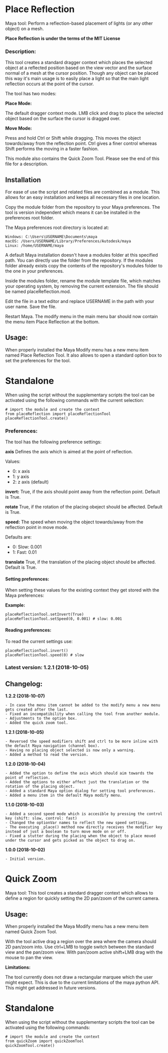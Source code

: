 # Place Reflection
Maya tool: Perform a reflection-based placement of lights (or any other object) on a mesh.

**Place Reflection is under the terms of the MIT License**

### Description:

This tool creates a standard dragger context which places the selected object at a reflected position based on the view vector and the surface normal of a mesh at the cursor position. Though any object can be placed this way it's main usage is to easily place a light so that the main light reflection occurs at the point of the cursor.

The tool has two modes:

**Place Mode:**

The default dragger context mode. LMB click and drag to place the selected object based on the surface the cursor is dragged over.


**Move Mode:**

Press and hold Ctrl or Shift while dragging. This moves the object towards/away from the reflection point. Ctrl gives a finer control whereas Shift performs the moving in a faster fashion.

This module also contains the Quick Zoom Tool. Please see the end of this file for a description.

## Installation

For ease of use the script and related files are combined as a module. This allows for an easy installation and keeps all necessary files in one location.

Copy the module folder from the repository to your Maya preferences. The tool is version independent which means it can be installed in the preferences root folder.

The Maya preferences root directory is located at:

    Windows: C:\Users\USERNAME\Documents\maya
    macOS: /Users/USERNAME/Library/Preferences/Autodesk/maya
    Linux: /home/USERNAME/maya

A default Maya installation doesn't have a modules folder at this specified path. You can directly use the folder from the repository. If the modules folder already exists copy the contents of the repository's modules folder to the one in your preferences.

Inside the modules folder, rename the module template file, which matches your operating system, by removing the current extension. The file should be named placeReflection.mod.

Edit the file in a text editor and replace USERNAME in the path with your user name. Save the file.

Restart Maya. The modify menu in the main menu bar should now contain the menu item Place Reflection at the bottom.

## Usage:

When properly installed the Maya Modify menu has a new menu item named Place Reflection Tool. It also allows to open a standard option box to set the preferences for the tool.

# Standalone

When using the script without the supplementary scripts the tool can be activated using the following commands with the current selection:

```
# import the module and create the context
from placeReflection import placeReflectionTool
placeReflectionTool.create()
```

### Preferences:

The tool has the following preference settings:

**axis**
Defines the axis which is aimed at the point of reflection.

Values:
- 0: x axis
- 1: y axis
- 2: z axis (default)

**invert:**
True, if the axis should point away from the reflection point. Default is True.

**rotate**
True, if the rotation of the placing obeject should be affected. Default is True.

**speed:**
The speed when moving the object towards/away from the reflection point in move mode.

Defaults are:
- 0: Slow: 0.001
- 1: Fast: 0.01

**translate**
True, if the translation of the placing object should be affected. Default is True.


#### Setting preferences:
When setting these values for the existing context they get stored with the Maya preferences:

**Example:**

```
placeReflectionTool.setInvert(True)
placeReflectionTool.setSpeed(0, 0.001) # slow: 0.001
```


#### Reading preferences:
To read the current settings use:

```
placeReflectionTool.invert()
placeReflectionTool.speed(0) # slow
```


### Latest version: 1.2.1 (2018-10-05)


## Changelog:

**1.2.2 (2018-10-07)**

    - In case the menu item cannot be added to the modify menu a new menu gets created after the last.
    - Fixed an incompatibility when calling the tool from another module.
    - Adjustments to the option box.
    - Added the quick zoom tool.

**1.2.1 (2018-10-05)**

    - Reversed the speed modifiers shift and ctrl to be more inline with the default Maya navigation (channel box).
    - Having no placing object selected is now only a warning.
    - Added a method to read the version.

**1.2.0 (2018-10-04)**

    - Added the option to define the axis which should aim towards the point of reflection.
    - Added the options to either affect just the translation or the rotation of the placing object.
    - Added a standard Maya option dialog for setting tool preferences.
    - Added a menu item in the default Maya modify menu.

**1.1.0 (2018-10-03)**

    - Added a second speed mode which is accesible by pressing the control key (shift: slow, control: fast)
    - Changed the optionVar names to reflect the new speed settings.
    - The executing _place() method now directly receives the modifier key instead of just a boolean to turn move mode on or off.
    - Fixed a stutter during the placing when the object to place moved under the cursor and gets picked as the object to drag on.

**1.0.0 (2018-10-02)**

    - Initial version.


# Quick Zoom
Maya tool: This tool creates a standard dragger context which allows to define a region for quickly setting the 2D pan/zoom of the current camera.

## Usage:

When properly installed the Maya Modify menu has a new menu item named Quick Zoom Tool.

With the tool active drag a region over the area where the camera should 2D pan/zoom into. Use ctrl+LMB to toggle switch between the standard view and the pan/zoom view. With pan/zoom active shift+LMB drag with the mouse to pan the view.

**Limitations:**

The tool currently does not draw a rectangular marquee which the user might expect. This is due to the current limitations of the maya python API. This might get addressed in future versions.

# Standalone

When using the script without the supplementary scripts the tool can be activated using the following commands:

```
# import the module and create the context
from quickZoom import quickZoomTool
quickZoomTool.create()
```
